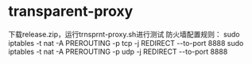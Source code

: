 # transparent-proxy
下载release.zip，运行trnsprnt-proxy.sh进行测试
防火墙配置规则：
sudo iptables -t nat -A PREROUTING -p tcp -j REDIRECT --to-port 8888
sudo iptables -t nat -A PREROUTING -p udp -j REDIRECT --to-port 8888

